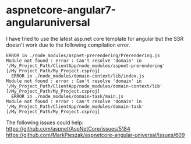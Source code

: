 # aspnetcore-angular7-angularuniversal

I have tried to use the latest asp.net core template for angular but the SSR doesn't work due to the following compilation error.
```
ERROR in ./node_modules/aspnet-prerendering/Prerendering.js
Module not found : error : Can't resolve 'domain' in '/My_Project_Path/ClientApp/node_modules/aspnet-prerendering' [/My_Project_Path/My_Project.csproj]
  ERROR in ./node_modules/domain-context/lib/index.js
Module not found : error : Can't resolve 'domain' in '/My_Project_Path/ClientApp/node_modules/domain-context/lib' [/My_Project_Path/My_Project.csproj]
  ERROR in ./node_modules/domain-task/main.js
Module not found : error : Can't resolve 'domain' in '/My_Project_Path/ClientApp/node_modules/domain-task' [/My_Project_Path/My_Project.csproj]
```

The following issues could help:
https://github.com/aspnet/AspNetCore/issues/5184
https://github.com/MarkPieszak/aspnetcore-angular-universal/issues/609
